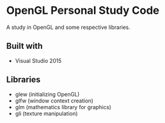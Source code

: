 # OpenGL Personal Study Code
A study in OpenGL and some respective libraries.

## Built with
* Visual Studio 2015

## Libraries
* glew  (initializing OpenGL)
* glfw  (window context creation)
* glm   (mathematics library for graphics)
* gli   (texture manipulation)

### 